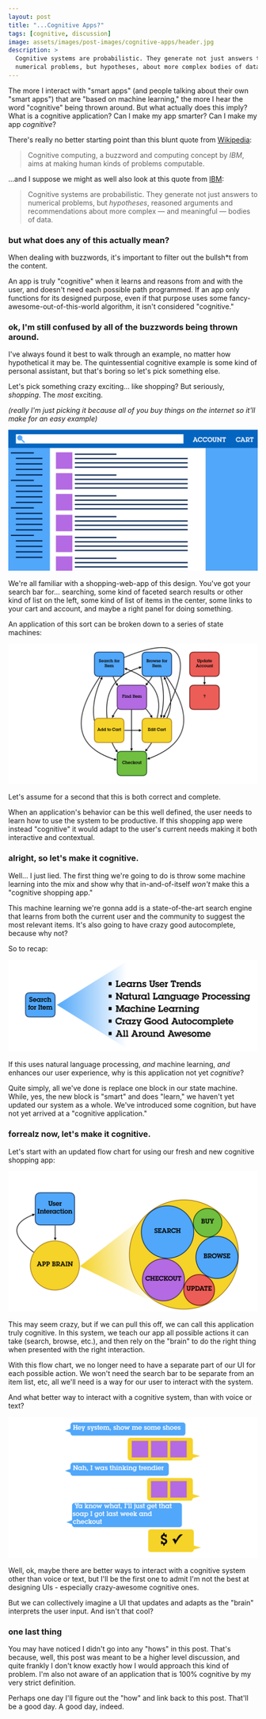 ```yaml
---
layout: post
title: "...Cognitive Apps?"
tags: [cognitive, discussion]
image: assets/images/post-images/cognitive-apps/header.jpg
description: >
  Cognitive systems are probabilistic. They generate not just answers to
  numerical problems, but hypotheses, about more complex bodies of data.
---
```


The more I interact with "smart apps" (and people talking about their own
"smart apps") that are "based on machine learning," the more I hear the word
"cognitive" being thrown around. But what actually does this imply? What is a
cognitive application? Can I make my app smarter? Can I make my app *cognitive*?

There's really no better starting point than this blunt quote from
[Wikipedia][wkp]:

>Cognitive computing, a buzzword and computing concept by *IBM*,
aims at making human kinds of problems computable.

...and I suppose we might as well also look at this quote from [IBM][ibm]:

>Cognitive systems are probabilistic. They generate not just answers to
numerical problems, but *hypotheses*, reasoned arguments and recommendations
about more complex — and meaningful — bodies of data.

### but what does any of this actually mean?

When dealing with buzzwords, it's important to filter out the bullsh*t from the
content.

An app is truly "cognitive" when it learns and reasons from and with the user,
and doesn't need each possible path programmed. If an app only functions for its
designed purpose, even if that purpose uses some fancy-awesome-out-of-this-world
algorithm, it isn't considered "cognitive."

### ok, I'm still confused by all of the buzzwords being thrown around.

I've always found it best to walk through an example, no matter how hypothetical
it may be. The quintessential cognitive example is some kind of personal
assistant, but that's boring so let's pick something else.

Let's pick something crazy exciting... like shopping? But seriously, *shopping*.
The *most* exciting.

_(really I'm just picking it because all of you buy things on the internet so
it'll make for an easy example)_

![non cognitive shopping](/assets/images/post-images/cognitive-apps/shopping.png)

We're all familiar with a shopping-web-app of this design. You've got your
search bar for... searching, some kind of faceted search results or other kind
of list on the left, some kind of list of items in the center, some links to
your cart and account, and maybe a right panel for doing something.

An application of this sort can be broken down to a series of state machines:

![non cognitive flow](/assets/images/post-images/cognitive-apps/flow1.png)

Let's assume for a second that this is both correct and complete.

When an application's behavior can be this well defined, the user needs to learn
how to use the system to be productive. If this shopping app were instead
"cognitive" it would adapt to the user's current needs making it both
interactive and contextual.

### alright, so let's make it cognitive.

Well... I just lied. The first thing we're going to do is throw some machine
learning into the mix and show why that in-and-of-itself *won't* make this a
"cognitive shopping app."

This machine learning we're gonna add is a state-of-the-art search engine that
learns from both the current user and the community to suggest the most relevant
items. It's also going to have crazy good autocomplete, because why not?

So to recap:

![search enhancements](/assets/images/post-images/cognitive-apps/crazygoodsearch.png)

If this uses natural language processing, *and* machine learning, *and* enhances
our user experience, why is this application not yet *cognitive*?

Quite simply, all we've done is replace one block in our state machine. While,
yes, the new block is "smart" and does "learn," we haven't yet updated our
system as a whole. We've introduced some cognition, but have not yet arrived
at a "cognitive application."

### forrealz now, let's make it cognitive.

Let's start with an updated flow chart for using our fresh and new cognitive
shopping app:

![cognitive flow](/assets/images/post-images/cognitive-apps/flow2.png)

This may seem crazy, but if we can pull this off, we can call this application
truly cognitive. In this system, we teach our app all possible actions it can
take (search, browse, etc.), and then rely on the "brain" to do the right
thing when presented with the right interaction.

With this flow chart, we no longer need to have a separate part of our UI for
each possible action. We won't need the search bar to be separate from an item
list, etc, all we'll need is a way for our user to interact with the system.

And what better way to interact with a cognitive system, than with voice or
text?

![conversation](/assets/images/post-images/cognitive-apps/conversation.png)

Well, ok, maybe there are better ways to interact with a cognitive system
other than voice or text, but I'll be the first one to admit I'm not the best
at designing UIs - especially crazy-awesome cognitive ones.

But we can collectively imagine a UI that updates and adapts as the "brain"
interprets the user input. And isn't that cool?

### one last thing

You may have noticed I didn't go into any "hows" in this post. That's because,
well, this post was meant to be a higher level discussion, and quite frankly
I don't know exactly how I would approach this kind of problem. I'm also not
aware of an application that is 100% cognitive by my very strict definition.

Perhaps one day I'll figure out the "how" and link back to this post. That'll
be a good day. A good day, indeed.

[wkp]: https://en.wikipedia.org/wiki/Cognitive_computing
[ibm]: http://www.research.ibm.com/software/IBMResearch/multimedia/Computing_Cognition_WhitePaper.pdf
